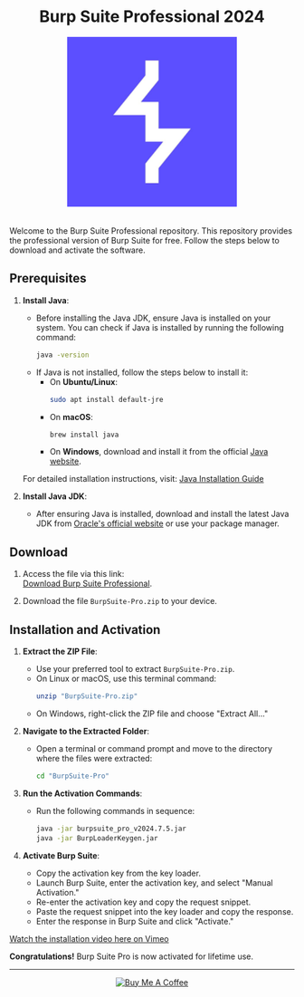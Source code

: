 <div align="center">

# Burp Suite Professional 2024

</div>


<div align="center">
  <img src="https://github.com/kalmux1/BurpSuite-Pro/blob/main/burp.png" alt="Gif" width="300" height="300"/>
</div>
<br>

Welcome to the Burp Suite Professional repository. This repository provides the professional version of Burp Suite for free. Follow the steps below to download and activate the software.

## Prerequisites

1. **Install Java**:
   - Before installing the Java JDK, ensure Java is installed on your system. You can check if Java is installed by running the following command:
     ```sh
     java -version
     ```
   - If Java is not installed, follow the steps below to install it:
     - On **Ubuntu/Linux**:
       ```sh
       sudo apt install default-jre
       ```
     - On **macOS**:
       ```sh
       brew install java
       ```
     - On **Windows**, download and install it from the official [Java website](https://www.java.com/en/download/).

   For detailed installation instructions, visit: [Java Installation Guide](https://www.java.com/en/download/help/index_installing.html)

2. **Install Java JDK**:
   - After ensuring Java is installed, download and install the latest Java JDK from [Oracle's official website](https://www.oracle.com/java/technologies/javase-downloads.html) or use your package manager.

## Download

1. Access the file via this link:  
   [Download Burp Suite Professional](https://drive.google.com/file/d/1TmF6c742JkZsPu2ruoe4It0Jop04mdNt/view?usp=drive_link).

2. Download the file `BurpSuite-Pro.zip` to your device.

## Installation and Activation

1. **Extract the ZIP File**:
   - Use your preferred tool to extract `BurpSuite-Pro.zip`.
   - On Linux or macOS, use this terminal command:
     ```sh
     unzip "BurpSuite-Pro.zip"
     ```
   - On Windows, right-click the ZIP file and choose "Extract All..."

2. **Navigate to the Extracted Folder**:
   - Open a terminal or command prompt and move to the directory where the files were extracted:
     ```sh
     cd "BurpSuite-Pro"
     ```

3. **Run the Activation Commands**:
   - Run the following commands in sequence:
     ```sh
     java -jar burpsuite_pro_v2024.7.5.jar
     java -jar BurpLoaderKeygen.jar
     ```

4. **Activate Burp Suite**:
   - Copy the activation key from the key loader.
   - Launch Burp Suite, enter the activation key, and select "Manual Activation."
   - Re-enter the activation key and copy the request snippet.
   - Paste the request snippet into the key loader and copy the response.
   - Enter the response in Burp Suite and click "Activate."
  
[Watch the installation video here on Vimeo](https://vimeo.com/manage/videos/1011216962)

**Congratulations!** Burp Suite Pro is now activated for lifetime use.


<HR>
<div align=center>
    <a href="https://www.buymeacoffee.com/kalmux" target="_blank"><img src="https://cdn.buymeacoffee.com/buttons/v2/default-green.png" alt="Buy Me A Coffee" style="height: 60px !important;width: 217px !important;" ></a>
</div>
